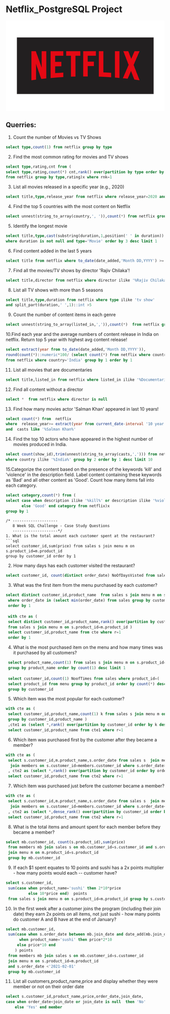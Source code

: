 # Netflix_PostgreSQL Project
![NetFlix](https://github.com/hfaheemahmed/Netflix_Postgres/blob/main/netflix.png)

## Querries:
1. Count the number of Movies vs TV Shows
```sql
select type,count(1) from netflix group by type
```
2. Find the most common rating for movies and TV shows
```sql
select type,rating,cnt from (
select type,rating,count(*) cnt,rank() over(partition by type order by count(*) desc) rnk 
from netflix group by type,rating)x where rnk=1
```
3. List all movies released in a specific year (e.g., 2020)
```sql
select title,type,release_year from netflix where release_year=2020 and type='Movie'
```
4. Find the top 5 countries with the most content on Netflix
```sql
select unnest(string_to_array(country,', ')),count(*) from netflix group by 1 order by 2 desc limit 5
```
5. Identify the longest movie
```sql
select title,type,cast(substring(duration,1,position(' ' in duration)) as int) "Duration" from netflix
where duration is not null and type='Movie' order by 3 desc limit 1
```
6. Find content added in the last 5 years
```sql
select title from netflix where to_date(date_added,'Month DD,YYYY') >= current_date - interval '5 year'
```
7. Find all the movies/TV shows by director 'Rajiv Chilaka'!
```sql
select title,director from netflix where director ilike '%Rajiv Chilaka%'
```
8. List all TV shows with more than 5 seasons
```sql
select title,type,duration from netflix where type ilike 'tv show'
and split_part(duration,' ',1)::int >5
```
9. Count the number of content items in each genre
```sql
select unnest(string_to_array(listed_in,',')),count(*)  from netflix group by 1
```
10.Find each year and the average numbers of content release in India on netflix. Return top 5 year with highest avg content release!
```sql
select extract(year from to_date(date_added,'Month DD,YYYY')),
round(count(*)::numeric*100/ (select count(*) from netflix where country='India')::numeric,2)
from netflix where country='India' group by 1 order by 1 
```
11. List all movies that are documentaries
```sql
select title,listed_in from netflix where listed_in ilike '%Documentaries%';
```
12. Find all content without a director
```sql
select *  from netflix where director is null
```
13. Find how many movies actor 'Salman Khan' appeared in last 10 years!
```sql
select count(*) from  netflix
where  release_year>= extract(year from current_date-interval '10 year')  
and  casts like '%Salman Khan%'
```
14. Find the top 10 actors who have appeared in the highest number of movies produced in India.
```sql
select count(show_id),trim(unnest(string_to_array(casts,','))) from netflix
where country ilike '%India%' group by 2 order by 1 desc limit 10
```
15.Categorize the content based on the presence of the keywords 'kill' and 'violence' in  the description field. Label content containing these keywords as 'Bad' and all other 
content as 'Good'. Count how many items fall into each category.
```sql
select category,count(*) from (
select case when description ilike '%kill%' or description ilike '%violence%' then 'Bad' 
	   else 'Good' end category from netflix)x
group by 1
```
```
/* --------------------
   8 Week SQL Challenge - Case Study Questions
   --------------------*/
1. What is the total amount each customer spent at the restaurant?
```sql
select customer_id,sum(price) from sales s join menu m on s.product_id=m.product_id
group by customer_id order by 1
```
2. How many days has each customer visited the restaurant?
```sql
select customer_id, count(distinct order_date) NoOfDaysVisted from sales group by customer_id
```
3. What was the first item from the menu purchased by each customer?
```sql
select distinct customer_id,product_name  from sales s join menu m on s.product_id=m.product_id 
 where order_date in (select min(order_date) from sales group by customer_id)
 order by 1

 with cte as (
 select distinct customer_id,product_name,rank() over(partition by customer_id order by order_date) r
 from sales s join menu m on s.product_id=m.product_id )
 select customer_id,product_name from cte where r=1
 order by 1
```
4. What is the most purchased item on the menu and how many times was it purchased by all customers?
```sql
 select product_name,count(1) from sales s join menu m on s.product_id=m.product_id
 group by product_name order by count(1) desc limit 1

 select customer_id,count(1) NoofTimes from sales where product_id=(
 select product_id from menu group by product_id order by count(*) desc limit 1)
 group by customer_id
```
5. Which item was the most popular for each customer?
```sql
with cte as (
 select customer_id,product_name,count(1) k from sales s join menu m on s.product_id=m.product_id
 group by customer_id,product_name )
 ,cte1 as (select *,rank() over(partition by customer_id order by k desc)r from cte)
 select customer_id,product_name from cte1 where r=1
```
6. Which item was purchased first by the customer after they became a member?
```sql
with cte as (
 select s.customer_id,m.product_name,s.order_date from sales s  join menu m on s.product_id=m.product_id
  join members on s.customer_id=members.customer_id where s.order_date>members.join_date)
 , cte2 as (select *,rank() over(partition by customer_id order by order_date) r from cte)
 select customer_id,product_name from cte2 where r=1
```
7. Which item was purchased just before the customer became a member?
```sql
with cte as (
 select s.customer_id,m.product_name,s.order_date from sales s  join menu m on s.product_id=m.product_id
  join members on s.customer_id=members.customer_id where s.order_date<members.join_date)
 , cte2 as (select *,dense_rank() over(partition by customer_id order by order_date desc) r from cte)
 select customer_id,product_name from cte2 where r=1
```
8. What is the total items and amount spent for each member before they became a member?
```sql
select mb.customer_id, count(s.product_id),sum(price) 
 from members mb join sales s on mb.customer_id=s.customer_id and s.order_date<mb.join_date
 join menu m on m.product_id=s.product_id
 group by mb.customer_id
```
9.  If each $1 spent equates to 10 points and sushi has a 2x points multiplier - how many points would each -- customer have?
```sql
select s.customer_id,
 sum(case when product_name='sushi' then 2*10*price 
          else 10*price end)  points
 from sales s join menu m on s.product_id=m.product_id group by s.customer_id
```
10. In the first week after a customer joins the program (including their join date) they earn 2x points on all items, not just sushi - how many points do customer A and B have at the end of January?
```sql
select mb.customer_id,
 sum(case when s.order_date between mb.join_date and date_add(mb.join_date,interval '7 day') then price*2*10
      when product_name='sushi' then price*2*10 
     else price*10 end
    ) points
 from members mb join sales s on mb.customer_id=s.customer_id
 join menu m on s.product_id=m.product_id 
 and s.order_date <'2021-02-01'
 group by mb.customer_id
```
11. List all customers,product_name,price and display whether they were member or not on their order date
```sql
select s.customer_id,product_name,price,order_date,join_date,
case when order_date<join_date or join_date is null  then 'No' 
	else 'Yes' end member
```
